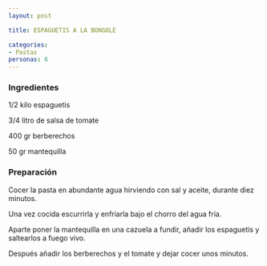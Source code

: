 ```yaml
---
layout: post

title: ESPAGUETIS A LA BONGOLE

categories:
- Pastas
personas: 6 
---
```


<h3>Ingredientes</h3>
1/2 kilo espaguetis

3/4 litro de salsa de tomate

400 gr berberechos

50 gr mantequilla

<h3>Preparación</h3>
Cocer la pasta en abundante agua hirviendo con sal y aceite, durante diez minutos.

Una vez cocida escurrirla y enfriarla bajo el chorro del agua fría.

Aparte poner la mantequilla en una cazuela a fundir, añadir los espaguetis y saltearlos a fuego vivo.

Después añadir los berberechos y el tomate y dejar cocer unos minutos.

